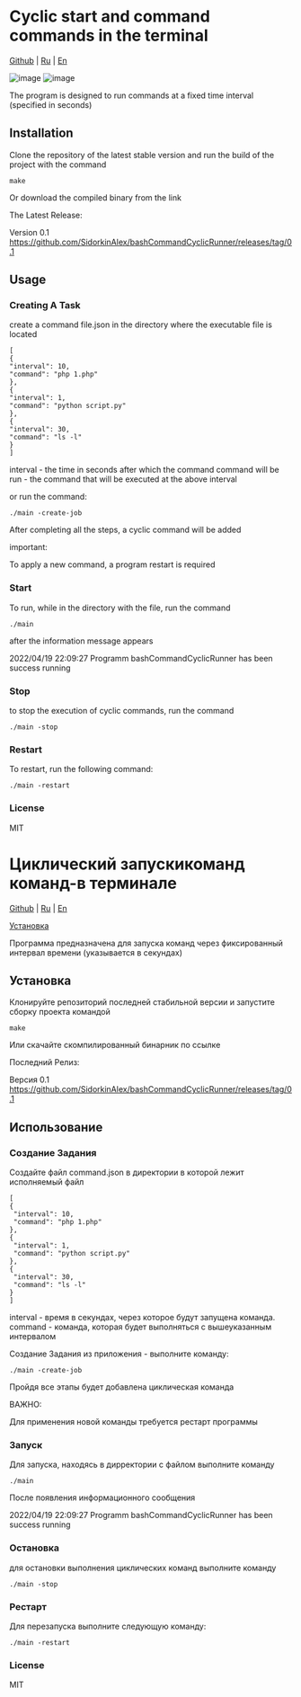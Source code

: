 # Cyclic start and command commands in the terminal

[Github](https://github.com/SidorkinAlex/bashCommandCyclicRunner) |
[Ru](#Циклический-запускикоманд-команд-в-терминале) |
[En](#Cyclic-start-and-command-commands-in-the-terminal)

![image](http://web-seedteam.ru/wp-content/uploads/2021/04/screenshot-0.0.0.0-2021.04.15-23_18_20.png)
![image](http://web-seedteam.ru/wp-content/uploads/2021/04/screenshot-0.0.0.0-2021.04.15-23_43_05.png)

The program is designed to run commands at a fixed time interval (specified in seconds)

## Installation

Clone the repository of the latest stable version and run the build of the project with the command
```
make
```
Or download the compiled binary from the link

The Latest Release:

Version 0.1
https://github.com/SidorkinAlex/bashCommandCyclicRunner/releases/tag/0.1


## Usage

### Creating A Task

create a command file.json in the directory where the executable file is located

```
[
{
"interval": 10,
"command": "php 1.php"
},
{
"interval": 1,
"command": "python script.py"
},
{
"interval": 30,
"command": "ls -l"
}
]
```
interval - the time in seconds after which the command
command will be run - the command that will be executed at the above interval

or run the command:
```
./main -create-job

```

After completing all the steps, a cyclic command will be added

important:

To apply a new command, a program restart is required

### Start


To run, while in the directory with the file, run the command

```
./main
```
after the information message appears

2022/04/19 22:09:27 Programm bashCommandCyclicRunner has been success running

### Stop

to stop the execution of cyclic commands, run the command

```
./main -stop
```

### Restart

To restart, run the following command:

```
./main -restart
```

### License
MIT


# Циклический запускикоманд команд-в терминале

[Github](https://github.com/SidorkinAlex/bashCommandCyclicRunner) |
[Ru](#Вебхуки-для-SuiteCRM) |
[En](#Webhooks-from-SuiteCRM)

[Установка](#Установка)

Программа предназначена для запуска команд через фиксированный интервал времени (указывается в секундах)

## Установка

Клонируйте репозиторий последней стабильной версии и запустите сборку проекта командой
```
make
```
Или скачайте скомпилированный бинарник по ссылке

Последний Релиз:

Версия 0.1
https://github.com/SidorkinAlex/bashCommandCyclicRunner/releases/tag/0.1


## Использование

### Создание Задания

Создайте файл command.json в директории в которой лежит исполняемый файл

   ```
   [
  {
    "interval": 10,
    "command": "php 1.php"
  },
  {
    "interval": 1,
    "command": "python script.py"
  },
  {
    "interval": 30,
    "command": "ls -l"
  }
]
   ```
interval - время в секундах, через которое будут запущена команда.
command - команда, которая будет выполняться с вышеуказанным интервалом

Создание Задания из приложения - выполните команду:
```
./main -create-job

```

Пройдя все этапы будет добавлена циклическая команда

ВАЖНО:

Для применения новой команды требуется рестарт программы

### Запуск


Для запуска, находясь в дирректории с файлом выполните команду

   ```
 ./main
   ```
После появления информационного сообщения

2022/04/19 22:09:27 Programm bashCommandCyclicRunner has been success running

### Остановка

для остановки выполнения циклических команд выполните команду

```
./main -stop
```

### Рестарт

Для перезапуска выполните следующую команду:

```
./main -restart
```


### License
MIT